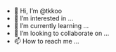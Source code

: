 - 👋 Hi, I’m @tkkoo
- 👀 I’m interested in ...
- 🌱 I’m currently learning ...
- 💞️ I’m looking to collaborate on ...
- 📫 How to reach me ...

<!---
tkkoo/tkkoo is a ✨ special ✨ repository because its `README.md` (this file) appears on your GitHub profile.
You can click the Preview link to take a look at your changes.
--->
